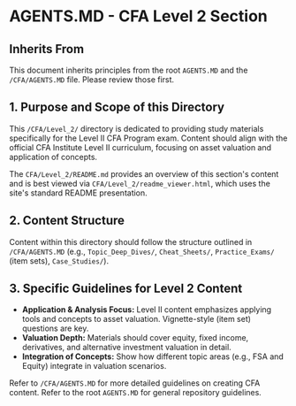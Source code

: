# AGENTS.MD - CFA Level 2 Section

## Inherits From
This document inherits principles from the root `AGENTS.MD` and the `/CFA/AGENTS.MD` file. Please review those first.

## 1. Purpose and Scope of this Directory
This `/CFA/Level_2/` directory is dedicated to providing study materials specifically for the Level II CFA Program exam. Content should align with the official CFA Institute Level II curriculum, focusing on asset valuation and application of concepts.

The `CFA/Level_2/README.md` provides an overview of this section's content and is best viewed via `CFA/Level_2/readme_viewer.html`, which uses the site's standard README presentation.

## 2. Content Structure
Content within this directory should follow the structure outlined in `/CFA/AGENTS.MD` (e.g., `Topic_Deep_Dives/`, `Cheat_Sheets/`, `Practice_Exams/` (item sets), `Case_Studies/`).

## 3. Specific Guidelines for Level 2 Content
*   **Application & Analysis Focus:** Level II content emphasizes applying tools and concepts to asset valuation. Vignette-style (item set) questions are key.
*   **Valuation Depth:** Materials should cover equity, fixed income, derivatives, and alternative investment valuation in detail.
*   **Integration of Concepts:** Show how different topic areas (e.g., FSA and Equity) integrate in valuation scenarios.

Refer to `/CFA/AGENTS.MD` for more detailed guidelines on creating CFA content.
Refer to the root `AGENTS.MD` for general repository guidelines.
